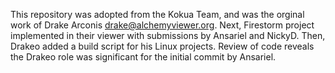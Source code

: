 This repository was adopted from the Kokua Team, and was the orginal work of  Drake Arconis <drake@alchemyviewer.org>.
Next, Firestorm project implemented in their viewer with submissions by Ansariel and NickyD.
Then, Drakeo added a build script for his Linux projects.  Review of code reveals the Drakeo role was significant for the initial commit by Ansariel.


